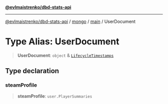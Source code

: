 [**@evlmaistrenko/dbd-stats-api**](../../../../../README.md)

---

[@evlmaistrenko/dbd-stats-api](../../../../../README.md) / [mongo](../../../README.md) / [main](../README.md) / UserDocument

# Type Alias: UserDocument

> **UserDocument**: `object` & [`LifecycleTimestamps`](../../../type-aliases/LifecycleTimestamps.md)

## Type declaration

### steamProfile

> **steamProfile**: `user.PlayerSummaries`
